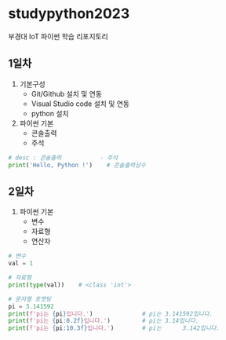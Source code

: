 # studypython2023
부경대 IoT 파이썬 학습 리포지토리

## 1일차
1. 기본구성
    - Git/Github 설치 및 연동
    - Visual Studio code 설치 및 연동
    - python 설치
2. 파이썬 기본
    - 콘솔출력
    - 주석

```python
# desc : 콘솔출력           - 주석
print('Hello, Python !')    # 콘솔출력상수
```

## 2일차
1. 파이썬 기본
    - 변수
    - 자료형
    - 연산자

```python
# 변수
val = 1

# 자료형
print(type(val))    # <class 'int'>

# 문자열 포맷팅
pi = 3.141592
print(f'pi는 {pi}입니다.')              # pi는 3.141592입니다.
print(f'pi는 {pi:0.2f}입니다.')         # pi는 3.14입니다.
print(f'pi는 {pi:10.3f}입니다.')        # pi는      3.142입니다.
```